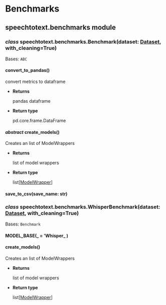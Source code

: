 # Benchmarks

## speechtotext.benchmarks module


### _class_ speechtotext.benchmarks.Benchmark(dataset: [Dataset](datasets.md#speechtotext.datasets.Dataset), with_cleaning=True)
Bases: `ABC`


#### convert_to_pandas()
convert metrics to dataframe


* **Returns**

    pandas dataframe



* **Return type**

    pd.core.frame.DataFrame



#### _abstract_ create_models()
Creates an list of ModelWrappers


* **Returns**

    list of model wrappers



* **Return type**

    list[[ModelWrapper](models/index.md#speechtotext.models.modelWrapper.ModelWrapper)]



#### save_to_csv(save_name: str)

### _class_ speechtotext.benchmarks.WhisperBenchmark(dataset: [Dataset](datasets.md#speechtotext.datasets.Dataset), with_cleaning=True)
Bases: `Benchmark`


#### MODEL_BASE(_ = 'Whisper_ )

#### create_models()
Creates an list of ModelWrappers


* **Returns**

    list of model wrappers



* **Return type**

    list[[ModelWrapper](models/index.md#speechtotext.models.modelWrapper.ModelWrapper)]
